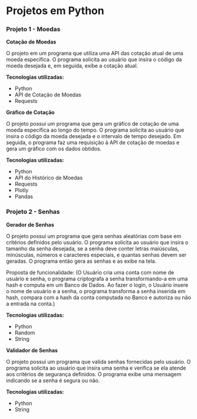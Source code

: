 # Projetos em Python

### Projeto 1 - Moedas

**Cotação de Moedas**

O projeto em um programa que utiliza uma API das cotação atual de uma moeda específica. O programa solicita ao usuário que insira o código da moeda desejada e, em seguida, exibe a cotação atual.

**Tecnologias utilizadas:**
- Python
- API de Cotação de Moedas
- Requests

**Gráfico de Cotação**

O projeto possui um programa que gera um gráfico de cotação de uma moeda específica ao longo do tempo. O programa solicita ao usuário que insira o código da moeda desejada e o intervalo de tempo desejado. Em seguida, o programa faz uma requisição à API de cotação de moedas e gera um gráfico com os dados obtidos.

**Tecnologias utilizadas:**
- Python
- API do Histórico de Moedas
- Requests
- Plotly
- Pandas

### Projeto 2 - Senhas

**Gerador de Senhas**

O projeto possui um programa que gera senhas aleatórias com base em critérios definidos pelo usuário. O programa solicita ao usuário que insira o tamanho da senha desejada, se a senha deve conter letras maiúsculas, minúsculas, números e caracteres especiais, e quantas senhas devem ser geradas. O programa então gera as senhas e as exibe na tela.

Proposta de funcionalidade:
(O Usuário cria uma conta com nome de usuário e senha, o programa criptografa a senha transformando-a em uma hash e computa em um Banco de Dados. Ao fazer o login, o Usuário insere o nome de usuário e a senha, o programa transforma a senha inserida em hash, compara com a hash da conta computada no Banco e autoriza ou não a entrada na conta.)

**Tecnologias utilizadas:**
- Python
- Random
- String

**Validador de Senhas**

O projeto possui um programa que valida senhas fornecidas pelo usuário. O programa solicita ao usuário que insira uma senha e verifica se ela atende aos critérios de segurança definidos. O programa exibe uma mensagem indicando se a senha é segura ou não.

**Tecnologias utilizadas:**
- Python
- String

